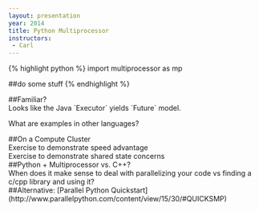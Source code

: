 ```yaml
---
layout: presentation
year: 2014
title: Python Multiprocessor
instructors:
 - Carl
---
```

<section markdown="block">
{% highlight python %}
import multiprocessor as mp

##do some stuff
{% endhighlight %}
</section>

<section markdown="block">
##Familiar?

<aside class="notes" markdown="block">
Looks like the Java `Executor` yields `Future` model.

What are examples in other languages?
</aside>
</section>

<section markdown="block">
##On a Compute Cluster
</section>

<section markdown="block">
Exercise to demonstrate speed advantage
</section>

<section markdown="block">
Exercise to demonstrate shared state concerns
</section>

<section markdown="block">
##Python + Multiprocessor vs. C++?
<aside class="notes" markdown="block">
When does it make sense to deal with parallelizing your code vs finding a c/cpp
library and using it?
</aside>
</section>

<section markdown="block">
##Alternative: [Parallel Python Quickstart](http://www.parallelpython.com/content/view/15/30/#QUICKSMP)
</section>
